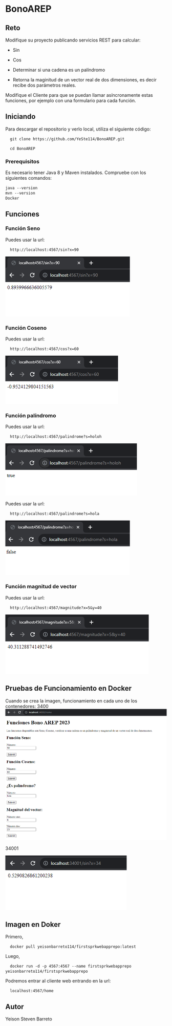 # BonoAREP

## Reto

Modifique su proyecto publicando servicios REST para calcular:

- Sin

- Cos

- Determinar si una cadena es un palíndromo

- Retorna la maginitud de un vector real de dos dimensiones, es decir recibe dos parámetros reales.

Modifique el Cliente para que se puedan llamar asíncronamente estas funciones, por ejemplo con una formulario para cada función.

## Iniciando
Para descargar el repositorio y verlo local, utiliza el siguiente código:
```
  git clone https://github.com/YeSte114/BonoAREP.git
```
```
  cd BonoAREP
```
### Prerequisitos
Es necesario tener Java 8 y Maven instalados. Compruebe con los siguientes comandos:

```
java --version
mvn --version
Docker
```

## Funciones
### Función Seno
Puedes usar la url:
```
  http://localhost:4567/sin?x=90
```
![](https://github.com/YeSte114/BonoAREP/blob/main/imgs/sin.PNG)
### Función Coseno
Puedes usar la url:
```
  http://localhost:4567/cos?x=60
```
![](https://github.com/YeSte114/BonoAREP/blob/main/imgs/cos.PNG)
### Función palíndromo
Puedes usar la url:
```
  http://localhost:4567/palindrome?s=holoh
```
![](https://github.com/YeSte114/BonoAREP/blob/main/imgs/palindromeV.PNG)

Puedes usar la url:
```
  http://localhost:4567/palindrome?s=hola
```
![](https://github.com/YeSte114/BonoAREP/blob/main/imgs/palindromeF.PNG)
### Función magnitud de vector
Puedes usar la url:
```
  http://localhost:4567/magnitude?x=5&y=40
```
![](https://github.com/YeSte114/BonoAREP/blob/main/imgs/vector.PNG)

## Pruebas de Funcionamiento en Docker
Cuando se crea la imagen, funcionamiento en cada uno de los contenedores:
3400
![](https://github.com/YeSte114/BonoAREP/blob/main/imgs/Docker34000.PNG)

34001

![](https://github.com/YeSte114/BonoAREP/blob/main/imgs/Docker34001.PNG)

## Imagen en Doker

Primero,
```
  docker pull yeisonbarreto114/firstsprkwebapprepo:latest
```

Luego,

```
  docker run -d -p 4567:4567 --name firstsprkwebapprepo yeisonbarreto114/firstsprkwebapprepo
```

Podremos entrar al cliente web entrando en la url:
```
  localhost:4567/home
```

## Autor

Yeison Steven Barreto
